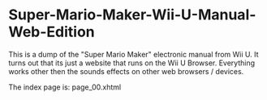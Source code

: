 # Super-Mario-Maker-Wii-U-Manual-Web-Edition

This is a dump of the "Super Mario Maker" electronic manual from Wii U. It turns out that its just a website that runs on the Wii U Browser. Everything works other then the sounds effects on other web browsers / devices.

The index page is: page_00.xhtml
